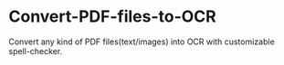# Convert-PDF-files-to-OCR
Convert any kind of PDF files(text/images) into OCR with customizable spell-checker.

